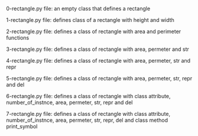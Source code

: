 0-rectangle.py file: an empty class that defines a rectangle

1-rectangle.py file: defines class of a rectangle with height and width

2-rectangle.py file: defines a class of rectangle with area and perimeter functions

3-rectangle.py file: defines a class of rectangle with area, permeter and str

4-rectangle.py file: defines a class of rectangle with area, permeter, str and repr

5-rectangle.py file: defines a class of rectangle with area, permeter, str, repr and del

6-rectangle.py file: defines a class of rectangle with class attribute, number_of_instnce, area, permeter, str, repr and del

7-rectangle.py file: defines a class of rectangle with class attribute, number_of_instnce, area, permeter, str, repr, del and class method print_symbol
